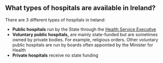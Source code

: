 ##  What types of hospitals are available in Ireland?

There are 3 different types of hospitals in Ireland:

  * **Public hospitals** run by the State through the [ Health Service Executive ](https://www.citizensinformation.ie/en/health/health-system/health-service-executive/)
  * **Voluntary public hospitals,** are mainly state-funded but are sometimes owned by private bodies. For example, religious orders. Other voluntary public hospitals are run by boards often appointed by the Minister for Health 
  * **Private hospitals** receive no state funding 
